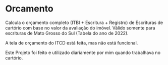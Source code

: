 # Orcamento
Calcula o orçamento completo (ITBI + Escritura + Registro) de Escrituras de cartório com base no valor da avaliação do imóvel. Válido somente para escrituras de Mato Grosso do Sul (Tabela do ano de 2022).

A tela de orçamento do ITCD está feita, mas não está funcional.

Este Projeto foi feito e utilizado diariamente por mim quando trabalhava no cartório.
